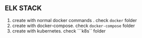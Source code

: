 ## ELK STACK
1. create with normal docker commands . check ```docker``` folder
2. create with docker-compose. check ```docker-compose``` folder
3. create with kubernetes. check ```k8s`` folder